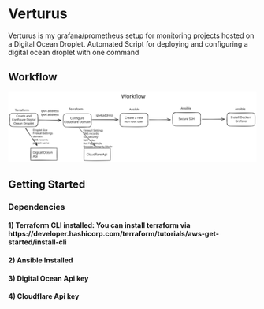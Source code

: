 # Verturus
Verturus is my grafana/prometheus setup for monitoring projects hosted on a Digital Ocean Droplet. Automated Script for deploying and configuring a digital ocean droplet with one command

<h2>Workflow</h2>
<img src="Workflow.svg" alt="Excalidraw image for workflow" />

<h2>Getting Started</h2>
<h3>Dependencies</h3>
<h4>1) Terraform CLI installed: You can install terraform via https://developer.hashicorp.com/terraform/tutorials/aws-get-started/install-cli</h4>
<h4>2) Ansible Installed </h4>
<h4>3) Digital Ocean Api key</h4>
<h4>4) Cloudflare Api key</h4>


